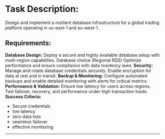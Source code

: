 # Task Description:
Design and implement a resilient database infrastructure for a global trading platform operating in us-east-1 and eu-west-1.
## Requirements:
**Database Design:**
Deploy a secure and highly available database setup with multi-region capabilities. Database choice (Regional RDS)
Optimize performance and ensure compliance with data residency laws.
**Security:**
Manage and rotate database credentials securely.
Enable encryption for data at rest and in transit.
**Backup & Monitoring:**
Configure automated backups and enable detailed monitoring with alerts for critical metrics.
**Performance & Validation:**
Ensure low latency for users across regions.
Test failover, recovery, and performance under high transaction loads.
**Success Criteria:**
  - Secure credentials
  - low latency
  - zero data loss
  - seamless failover
  - effective monitoring
<hr/>
